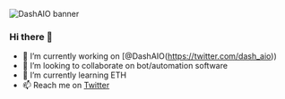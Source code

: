 ![DashAIO banner](https://i.imgur.com/GhSDIlo.png "DashAIO banner")

### Hi there 👋

- 🔭 I’m currently working on [@DashAIO(https://twitter.com/dash_aio))
- 👯 I’m looking to collaborate on bot/automation software
- 🌱 I’m currently learning ETH
- 📫 Reach me on [Twitter](https://twitter.com/p4tryk___)
<!--
**desperatee/desperatee** is a ✨ _special_ ✨ repository because its `README.md` (this file) appears on your GitHub profile.

Here are some ideas to get you started:

- 🔭 I’m currently working on ...
- 🌱 I’m currently learning ...
- 👯 I’m looking to collaborate on ...
- 🤔 I’m looking for help with ...
- 💬 Ask me about ...
- 📫 How to reach me: ...
- 😄 Pronouns: ...
- ⚡ Fun fact: ...
-->
